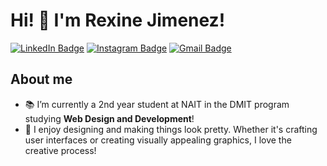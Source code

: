 # Hi! 👋  I'm Rexine Jimenez!

[![LinkedIn Badge](https://img.shields.io/badge/-rexinejimenez-blue?style=flat&logo=Linkedin&logoColor=white&link=https://www.linkedin.com/in/rexinejimenez)](https://www.linkedin.com/in/rexinejimenez/)
[![Instagram Badge](https://img.shields.io/badge/-@rexinejimenez-red?style=flat&logo=instagram&logoColor=white&link=https://instagram.com/rexinejimenez/)](https://instagram.com/_rexinejimenez)
[![Gmail Badge](https://img.shields.io/badge/-rexine28-c14438?style=flat&logo=Gmail&logoColor=white&link=mailto:rexine28@gmail.com)](mailto:jimenezrexine@gmail.com)



## About me
- 📚 I’m currently a 2nd year student at NAIT in the DMIT program studying <b>Web Design and Development</b>!
- 🎨 I enjoy designing and making things look pretty. Whether it's crafting user interfaces or creating visually appealing graphics, I love the creative process!


<!---
rexinej/rexinej is a ✨ special ✨ repository because its `README.md` (this file) appears on your GitHub profile.
You can click the Preview link to take a look at your changes.
--->
